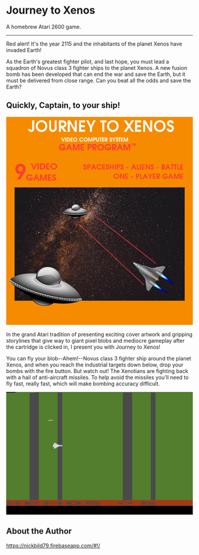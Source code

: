 # Journey to Xenos

A homebrew Atari 2600 game.

----
Red alert! It's the year 2115 and the inhabitants of the planet Xenos have invaded Earth! 

As the Earth's greatest fighter pilot, and last hope, you must lead a squadron of Novus class 3 fighter ships to the planet Xenos. A new fusion bomb has been developed that can end the war and save the Earth, but it must be delivered from close range. Can you beat all the odds and save the Earth? 

Quickly, Captain, to your ship!
----

![Cover Art](https://raw.githubusercontent.com/nickbild/journey_to_xenos/master/xenos2.png)

In the grand Atari tradition of presenting exciting cover artwork and gripping storylines that give way to giant pixel blobs and mediocre gameplay after the cartridge is clicked in, I present you with Journey to Xenos!

You can fly your blob--Ahem!--Novus class 3 fighter ship around the planet Xenos, and when you reach the industrial targets down below, drop your bombs with the fire button. But watch out! The Xenotians are fighting back with a hail of anti-aircraft missiles. To help avoid the missiles you'll need to fly fast, really fast, which will make bombing accuracy difficult.

![Screenshot](https://raw.githubusercontent.com/nickbild/journey_to_xenos/master/jxenos2_12.png)

## About the Author

https://nickbild79.firebaseapp.com/#!/

